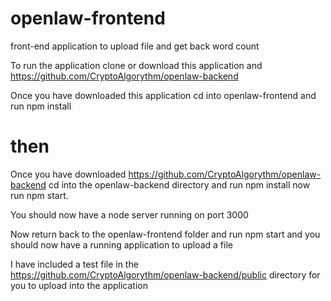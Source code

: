 # openlaw-frontend
front-end application to upload file and get back word count

To run the application clone or download this application and https://github.com/CryptoAlgorythm/openlaw-backend

Once you have downloaded this application cd into openlaw-frontend and run npm install

# then

Once you have downloaded https://github.com/CryptoAlgorythm/openlaw-backend cd into the openlaw-backend directory and run npm install
now run npm start.

You should now have a node server running on port 3000

Now return back to the openlaw-frontend folder and run npm start and you should now have a running application to upload a file

I have included a test file in the https://github.com/CryptoAlgorythm/openlaw-backend/public directory for you to upload into the application
